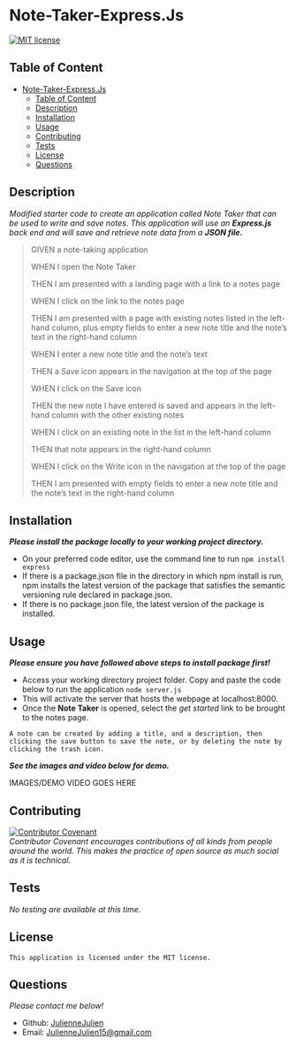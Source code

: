 # Note-Taker-Express.Js

[![MIT license](https://img.shields.io/badge/license-MIT-blue.svg)](https://mit-license.org/)

## Table of Content
- [Note-Taker-Express.Js](#note-taker-expressjs)
  - [Table of Content](#table-of-content)
  - [Description](#description)
  - [Installation](#installation)
  - [Usage](#usage)
  - [Contributing](#contributing)
  - [Tests](#tests)
  - [License](#license)
  - [Questions](#questions)

## Description
*Modified starter code to create an application called Note Taker that can be used to write and save notes. This application will use an* ***Express.js*** *back end and will save and retrieve note data from a* ***JSON file.***

>GIVEN a note-taking application
>
>WHEN I open the Note Taker
>
>
>THEN I am presented with a landing page with a link to a notes page
>
>WHEN I click on the link to the notes page
>
>
>THEN I am presented with a page with existing notes listed in the left-hand column, plus empty fields to enter a new note title and the note’s text in the right-hand column
>
>WHEN I enter a new note title and the note’s text
>
>THEN a Save icon appears in the navigation at the top of the page
>
>WHEN I click on the Save icon
>
>THEN the new note I have entered is saved and appears in the left-hand column with the other existing notes
>
>WHEN I click on an existing note in the list in the left-hand column
>
>THEN that note appears in the right-hand column
>
>WHEN I click on the Write icon in the navigation at the top of the page
>
>THEN I am presented with empty fields to enter a new note title and the note’s text in the right-hand column

## Installation
***Please install the package locally to your working project directory.***
- On your preferred code editor, use the command line to run `npm install express`
- If there is a package.json file in the directory in which npm install is run, npm installs the latest version of the package that satisfies the semantic versioning rule declared in package.json.
- If there is no package.json file, the latest version of the package is installed.


## Usage
***Please ensure you have followed above steps to install package first!***
- Access your working directory project folder. Copy and paste the code below to run the application 
`node server.js`
- This will activate the server that hosts the webpage at localhost:8000.
- Once the **Note Taker** is opened, select the *get started* link to be brought to the notes page. 

`A note can be created by adding a title, and a description, then clicking the save button to save the note, or by deleting the note by clicking the trash icon.`

***See the images and video below for demo.***

IMAGES/DEMO VIDEO GOES HERE

## Contributing

[![Contributor Covenant](https://img.shields.io/badge/Contributor%20Covenant-2.1-4baaaa.svg)](code_of_conduct.md)
<br>*Contributor Covenant encourages contributions of all kinds from people around the world. This makes the practice of open source as much social as it is technical.*

## Tests
*No testing are available at this time.*

## License
    This application is licensed under the MIT license.

## Questions
*Please contact me below!*
- Github: [JulienneJulien](https://github.com/JulienneJulien)
- Email: JulienneJulien15@gmail.com 

